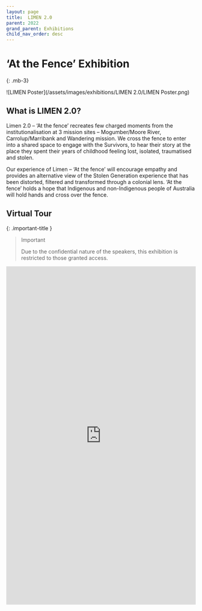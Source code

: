 ```yaml
---
layout: page
title:  LIMEN 2.0
parent: 2022
grand_parent: Exhibitions
child_nav_order: desc
---
```


# ‘At the Fence’ Exhibition
{: .mb-3}

![LIMEN Poster](/assets/images/exhibitions/LIMEN 2.0/LIMEN Poster.png)

## What is LIMEN 2.0?
Limen 2.0 – ‘At the fence’ recreates few charged moments from the institutionalisation at 3 mission sites – Mogumber/Moore River, Carrolup/Marribank and Wandering mission. We cross the fence to enter into a shared space to engage with the Survivors, to hear their story at the place they spent their years of childhood feeling lost, isolated, traumatised and stolen.

Our experience of Limen – ‘At the fence’ will encourage empathy and provides an alternative view of the Stolen Generation experience that has been distorted, filtered and transformed through a colonial lens. ‘At the fence’ holds a hope that Indigenous and non-Indigenous people of Australia will hold hands and cross over the fence.

## Virtual Tour

{: .important-title }
> Important
> 
> Due to the confidential nature of the speakers, this exhibition is restricted to those granted access.


<iframe width='100%' height='900' src='https://my.matterport.com/show/?m=qYiGs6P7u28' frameborder='0' allowfullscreen allow='xr-spatial-tracking'></iframe>